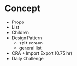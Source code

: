 # Concept

- Props
- List
- Children
- Design Pattern
  - split screen
  - general list
- CRA + Import Export (0.75 hr)
- Daily Challenge
